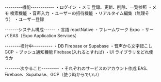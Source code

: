 ---------機能------------
・ログイン
・メモ 登録、更新、削除、一覧参照
・メモ 検索機能
・音声入力
・ユーザーの招待機能
・リアルタイム編集（無理そう）
・ユーザー登録

-------システム構成------
・言語 reactNative
・フレームワーク Expo
・サーバ EAS（Expo Application Services）

--------検討中----------
・DB Firebase or Supabase
・音声から文字起こし GCP
・プッシュ通知機能 Firebase(入れるとすれば)
・UI ライブラリをどれ使うか

--------次やること---------
・それぞれのサービスのアカウント作成
EAS、Firebase、Supabase、GCP（使う時からでいい）
